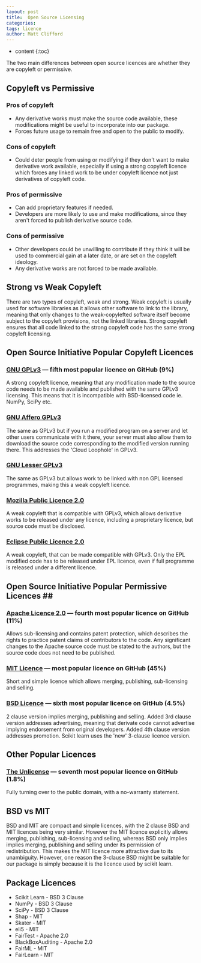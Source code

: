 ```yaml
---
layout: post
title:  Open Source Licensing
categories:
tags: licence
author: Matt Clifford
---
```


* content
{:toc}

The two main differences between open source licences are whether they are copyleft or permissive.

## Copyleft vs Permissive ##

### Pros of copyleft ##
* Any derivative works must make the source code available, these modifications might be useful to incorporate into our package.
* Forces future usage to remain free and open to the public to modify.

### Cons of copyleft ###
* Could deter people from using or modifying if they don't want to make derivative work available, especially if using a strong copyleft licence which forces any linked work to be under copyleft licence not just derivatives of copyleft code.

### Pros of permissive ###
* Can add proprietary features if needed.
* Developers are more likely to use and make modifications, since they aren't forced to publish derivative source code.

### Cons of permissive ###
* Other developers could be unwilling to contribute if they think it will be used to commercial gain at a later date, or are set on the copyleft ideology.
* Any derivative works are not forced to be made available.


## Strong vs Weak Copyleft ##
There are two types of copyleft, weak and strong. Weak copyleft is usually used for software libraries as it allows other software to link to the library, meaning that only changes to the weak-copylefted software itself become subject to the copyleft provisions, not the linked libraries. Strong copyleft ensures that all code linked to the strong copyleft code has the same strong copyleft licensing.


## Open Source Initiative Popular Copyleft Licences ##
### [GNU GPLv3](https://opensource.org/licenses/GPL-3.0) — fifth most popular licence on GitHub (9%) ###
A strong copyleft licence, meaning that any modification made to the source code needs to be made available and published with the same GPLv3 licensing. This means that it is incompatible with BSD-licensed code ie. NumPy, SciPy etc.

### [GNU Affero GPLv3](https://opensource.org/licenses/AGPL-3.0) ###
The same as GPLv3 but if you run a modified program on a server and let other users communicate with it there, your server must also allow them to download the source code corresponding to the modified version running there. This addresses the 'Cloud Loophole' in GPLv3.

### [GNU Lesser GPLv3](https://opensource.org/licenses/LGPL-3.0) ###
The same as GPLv3 but allows work to be linked with non GPL licensed programmes, making this a weak copyleft licence.

### [Mozilla Public Licence 2.0](https://opensource.org/licenses/MPL-2.0) ###
A weak copyleft that is compatible with GPLv3, which allows derivative works to be released under any licence, including a proprietary licence, but source code must be disclosed.

### [Eclipse Public Licence 2.0](https://opensource.org/licenses/EPL-2.0) ###
A weak copyleft, that can be made compatible with GPLv3. Only the EPL modified code has to be released under EPL licence, even if full programme is released under a different licence.


## Open Source Initiative Popular Permissive Licences ## 
### [Apache Licence 2.0](https://opensource.org/licenses/Apache-2.0) — fourth most popular licence on GitHub (11%) ###
Allows sub-licensing and contains patent protection, which describes the rights to practice patent claims of contributors to the code. Any significant changes to the Apache source code must be stated to the authors, but the source code does not need to be published.

### [MIT Licence](https://opensource.org/licenses/MIT) — most popular licence on GitHub (45%) ###
Short and simple licence which allows merging, publishing, sub-licensing and selling.

### [BSD Licence](https://opensource.org/licenses/BSD-3-Clause) — sixth most popular licence on GitHub (4.5%) ###
2 clause version implies merging, publishing and selling. Added 3rd clause version addresses advertising, meaning that derivate code cannot advertise implying endorsement from original developers. Added 4th clause version addresses promotion. Scikit learn uses the 'new' 3-clause licence version.

## Other Popular Licences ##
### [The Unlicense](https://choosealicense.com/licenses/unlicense/) — seventh most popular licence on GitHub (1.8%) ###
Fully turning over to the public domain, with a no-warranty statement.


## BSD vs MIT ##
BSD and MIT are compact and simple licences, with the 2 clause BSD and MIT licences being very similar. However the MIT licence explicitly allows merging, publishing, sub-licensing and selling, whereas BSD only implies implies merging, publishing and selling under its permission of redistribution. This makes the MIT licence more attractive due to its unambiguity. However, one reason the 3-clause BSD might be suitable for our package is simply because it is the licence used by scikit learn.

## Package Licences ##
* Scikit Learn - BSD 3 Clause
* NumPy - BSD 3 Clause
* SciPy - BSD 3 Clause
* Shap - MIT
* Skater - MIT
* eli5 - MIT
* FairTest - Apache 2.0
* BlackBoxAuditing - Apache 2.0
* FairML - MIT
* FairLearn - MIT